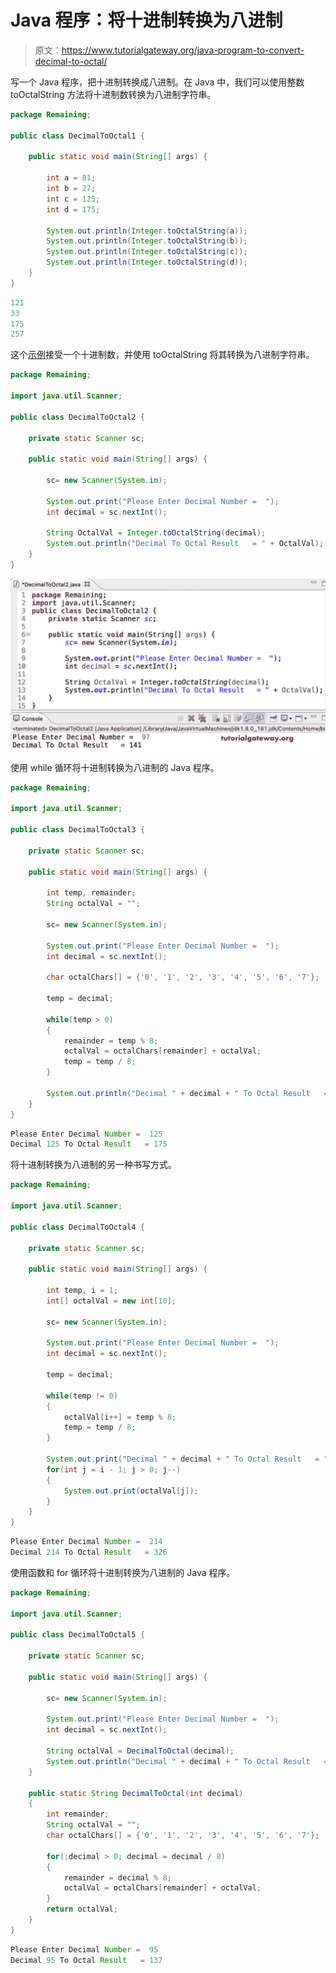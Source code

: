 # Java 程序：将十进制转换为八进制

> 原文：<https://www.tutorialgateway.org/java-program-to-convert-decimal-to-octal/>

写一个 Java 程序，把十进制转换成八进制。在 Java 中，我们可以使用整数 toOctalString 方法将十进制数转换为八进制字符串。

```java
package Remaining;

public class DecimalToOctal1 {

	public static void main(String[] args) {

		int a = 81;
		int b = 27;
		int c = 125;
		int d = 175;

		System.out.println(Integer.toOctalString(a));
		System.out.println(Integer.toOctalString(b));
		System.out.println(Integer.toOctalString(c));
		System.out.println(Integer.toOctalString(d));
	}
}
```

```java
121
33
175
257
```

这个[示例](https://www.tutorialgateway.org/learn-java-programs/)接受一个十进制数，并使用 toOctalString 将其转换为八进制字符串。

```java
package Remaining;

import java.util.Scanner;

public class DecimalToOctal2 {

	private static Scanner sc;

	public static void main(String[] args) {

		sc= new Scanner(System.in);

		System.out.print("Please Enter Decimal Number =  ");
		int decimal = sc.nextInt();

		String OctalVal = Integer.toOctalString(decimal);
		System.out.println("Decimal To Octal Result   = " + OctalVal);
	}
}
```

![Java Program to Convert Decimal To Octal 2](img/88a7d17eb14f597268e169eb9dea762e.png)

使用 while 循环将十进制转换为八进制的 Java 程序。

```java
package Remaining;

import java.util.Scanner;

public class DecimalToOctal3 {

	private static Scanner sc;

	public static void main(String[] args) {

		int temp, remainder;
		String octalVal = "";

		sc= new Scanner(System.in);

		System.out.print("Please Enter Decimal Number =  ");
		int decimal = sc.nextInt();

		char octalChars[] = {'0', '1', '2', '3', '4', '5', '6', '7'};

		temp = decimal;

		while(temp > 0)
		{
			remainder = temp % 8;
			octalVal = octalChars[remainder] + octalVal;
			temp = temp / 8;
		}

		System.out.println("Decimal " + decimal + " To Octal Result   = " + octalVal);
	}
}
```

```java
Please Enter Decimal Number =  125
Decimal 125 To Octal Result   = 175
```

将十进制转换为八进制的另一种书写方式。

```java
package Remaining;

import java.util.Scanner;

public class DecimalToOctal4 {

	private static Scanner sc;

	public static void main(String[] args) {

		int temp, i = 1;
		int[] octalVal = new int[10];

		sc= new Scanner(System.in);

		System.out.print("Please Enter Decimal Number =  ");
		int decimal = sc.nextInt();

		temp = decimal;

		while(temp != 0)
		{
			octalVal[i++] = temp % 8;
			temp = temp / 8;
		}

		System.out.print("Decimal " + decimal + " To Octal Result   = ");
		for(int j = i - 1; j > 0; j--)
		{
			System.out.print(octalVal[j]);
		}
	}
}
```

```java
Please Enter Decimal Number =  214
Decimal 214 To Octal Result   = 326
```

使用函数和 for 循环将十进制转换为八进制的 Java 程序。

```java
package Remaining;

import java.util.Scanner;

public class DecimalToOctal5 {

	private static Scanner sc;

	public static void main(String[] args) {

		sc= new Scanner(System.in);

		System.out.print("Please Enter Decimal Number =  ");
		int decimal = sc.nextInt();

		String octalVal = DecimalToOctal(decimal);
		System.out.println("Decimal " + decimal + " To Octal Result   = " + octalVal);
	}

	public static String DecimalToOctal(int decimal)
	{
		int remainder;
		String octalVal = "";
		char octalChars[] = {'0', '1', '2', '3', '4', '5', '6', '7'};

		for(;decimal > 0; decimal = decimal / 8)
		{
			remainder = decimal % 8;
			octalVal = octalChars[remainder] + octalVal;
		}
		return octalVal;
	}
}
```

```java
Please Enter Decimal Number =  95
Decimal 95 To Octal Result   = 137
```
